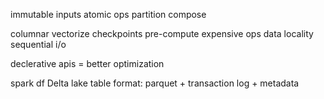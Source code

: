 ---
---
immutable inputs
atomic ops
partition
compose

columnar
vectorize
checkpoints
pre-compute expensive ops
data locality
sequential i/o

declerative apis = better optimization

spark
df
Delta lake table format: parquet + transaction log + metadata
